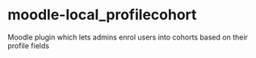 # moodle-local_profilecohort
Moodle plugin which lets admins enrol users into cohorts based on their profile fields
